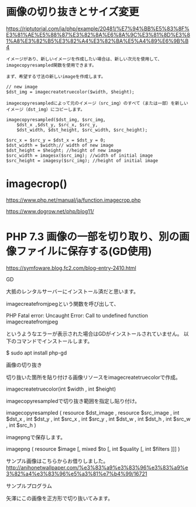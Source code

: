 # 画像の切り抜きとサイズ変更

https://riptutorial.com/ja/php/example/20481/%E7%94%BB%E5%83%8F%E3%81%AE%E5%88%87%E3%82%8A%E6%8A%9C%E3%81%8D%E3%81%A8%E3%82%B5%E3%82%A4%E3%82%BA%E5%A4%89%E6%9B%B4
```
イメージがあり、新しいイメージを作成したい場合は、新しい次元を使用して、 imagecopyresampled関数を使用できます。

まず、希望する寸法の新しいimageを作成します。

// new image
$dst_img = imagecreatetruecolor($width, $height);

imagecopyresampledによって元のイメージ（src_img）のすべて（または一部）を新しいイメージ（dst_img）にコピーします。

imagecopyresampled($dst_img, $src_img, 
    $dst_x ,$dst_y, $src_x, $src_y, 
    $dst_width, $dst_height, $src_width, $src_height);
    
$src_x = $src_y = $dst_x = $dst_y = 0;
$dst_width = $width;// width of new image
$dst_height = $height; //height of new image
$src_width = imagesx($src_img); //width of initial image
$src_height = imagesy($src_img); //height of initial image
```


# imagecrop() 
https://www.php.net/manual/ja/function.imagecrop.php

https://www.dogrow.net/php/blog11/


# PHP 7.3 画像の一部を切り取り、別の画像ファイルに保存する(GD使用)
https://symfoware.blog.fc2.com/blog-entry-2410.html

GD


大抵のレンタルサーバーにインストール済だと思います。

imagecreatefromjpegという関数を呼び出して、


PHP Fatal error: Uncaught Error: Call to undefined function imagecreatefromjpeg



というようなエラーが表示された場合はGDがインストールされていません。
以下のコマンドでインストールします。


$ sudo apt install php-gd





画像の切り抜き


切り抜いた箇所を貼り付ける画像リソースをimagecreatetruecolorで作成。


imagecreatetruecolor(int $width , int $height)



imagecopyresampledで切り抜き範囲を指定し貼り付け。


imagecopyresampled (
    resource $dst_image ,
    resource $src_image ,
    int $dst_x ,
    int $dst_y ,
    int $src_x ,
    int $src_y ,
    int $dst_w ,
    int $dst_h ,
    int $src_w ,
    int $src_h
)



imagepngで保存します。


imagepng ( resource $image [, mixed $to [, int $quality [, int $filters ]]] )



サンプル画像はこちらからお借りしました。
http://anihonetwallpaper.com/%e3%83%a9%e3%83%96%e3%83%a9%e3%82%a4%e3%83%96%e5%a3%81%e7%b4%99/16721



サンプルプログラム


矢澤にこの画像を正方形で切り抜いてみます。


<?php
// 画像ファイルを読み込み
$src_image = imagecreatefromjpeg('sample.jpg');
// 切り抜いた画像の貼付け先リソース(正方形)を確保
$new_rect = 500;
$dst_image = imagecreatetruecolor($new_rect, $new_rect);
$src_x = 100;
$src_y = 200;
// 画像の切り抜き実行
imagecopyresampled($dst_image, $src_image, 0, 0, $src_x, $src_y, $new_rect, $new_rect, $new_rect, $new_rect);
// 結果を保存
imagepng($dst_image, 'dst.png');



うまく切り抜けました。

